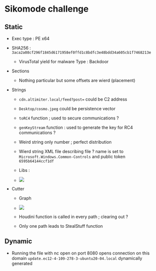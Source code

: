 # Sikomode challenge

## Static

- Exec type : PE x64

- SHA256 : `3aca2a08cf296f1845d6171958ef0ffd1c8bdfc3e48bdd34a605cb1f7468213e`
  
  - VirusTotal yield for malware Type : Backdoor

- Sections
  
  - Nothing particular but some offsets are wierd (placement)

- Strings 
  
  - `cdn.altimiter.local/feed?post=` could be C2 address
  
  - `Desktop/cosmo.jpeg`  could be persistence vector
  
  - `toRC4` function ; used to secure communications ?
  
  - `genKeyStream` function : used to generate the key for RC4 communications ? 
  
  - Weird string only number ; perfect distribution
  
  - Wierd string XML file describing file ? name is set to `Microsoft.Windows.Common-Controls` and public token `6595b64144ccf1df`
  
  - Libs : 
  
  - ![](/home/gsd/.config/marktext/images/2022-09-11-14-33-00-image.png)

- Cutter 
  
  - Graph
  
  - ![](/home/gsd/.config/marktext/images/2022-09-11-14-40-55-image.png)
  
  - Houdini function is called in every path ; clearing out ?
  
  - Only one path leads to StealStuff function

## Dynamic

- Running the file with nc open on port 8080 opens connection on this domain  `update.ec12-4-109-278-3-ubuntu20-04.local` dynamically generated
